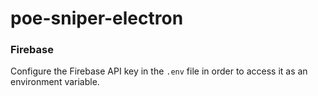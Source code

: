 # poe-sniper-electron

### Firebase

Configure the Firebase API key in the `.env` file in order to access it as an environment variable.
